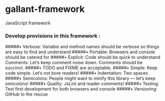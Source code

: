 # gallant-framework
JavaScript framework

### Develop provisions in this framework :
#####• Verbose: Variable and method names should be verbose so things are easy to find and understand
#####• Portable: Browsers and console should be catered for
#####• Explicit: Code should be quick to understand Comments: Let’s keep comment noise down. Comments should be succinct.
#####• TODO and FIXME are acceptable.
#####• Simple: Keep code simple. Let’s not bore readers!
#####• Indentation: Two spaces
#####• Semicolons: People might want to minify this library — let’s keep simicolons!
#####• Quality: JsLint and reader comments!
#####• Testing: Test first development for both browsers and console
#####• Versioning: GitHub to the rescue
